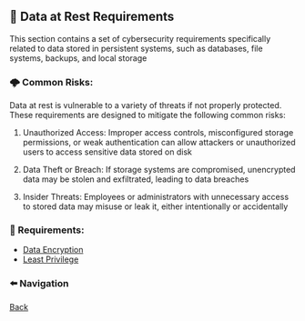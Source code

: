 ## 🔑 Data at Rest Requirements

This section contains a set of cybersecurity requirements specifically related to data stored in persistent systems, such as databases, file systems, backups, and local storage


### 🌩 Common Risks:

Data at rest is vulnerable to a variety of threats if not properly protected. These requirements are designed to mitigate the following common risks:

1. Unauthorized Access: Improper access controls, misconfigured storage permissions, or weak authentication can allow attackers or unauthorized users to access sensitive data stored on disk

2. Data Theft or Breach: If storage systems are compromised, unencrypted data may be stolen and exfiltrated, leading to data breaches

3. Insider Threats: Employees or administrators with unnecessary access to stored data may misuse or leak it, either intentionally or accidentally


### 📌 Requirements:

- [Data Encryption](FR-APP-DAR-001.md)
- [Least Privilege](FR-APP-DAR-002.md)


### ⬅️ Navigation 

[Back](../../README.md)